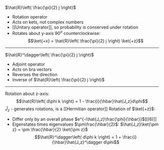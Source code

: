 $\hat{R}\left( \frac{\pi}{2} j \right)$
- Rotation operator
- Acts on kets, not complex numbers
- [[Unitary operator]], so probability is conserved under rotation
- Rotates about y-axis $90^o$ counterclockwise:
$$\ket{+x} = \hat{R}\left( \frac{\pi}{2} j \right) \ket{+z}$$
---
$\hat{R}^\dagger\left( \frac{\pi}{2} j \right)$
- Adjoint operator
- Acts on bra vectors
- Reverses the direction
- Inverse of $\hat{R}\left( \frac{\pi}{2} j \right)$
---
Rotation about z-axis:
$$\hat{R}\left( d\phi k \right) = 1 - \frac{i}{\hbar}\hat{J_z}d\phi$$
$\hat{J}_z$ - generates rotations, is a [[Hermitian operator]]
Rotation of $\ket{+z}$:
- Differ only by an overall phase $e^{-i\hat{J_z}\frac{\phi}{\hbar}}$[[(6)]]
- Eigenstates times eigenvalues $\pm\frac{\hbar}{2}$: $\hat{J_z}\ket{\pm z} = \pm \frac{\hbar}{2} \ket{\pm z}$
$$\hat{R}^\dagger\left( d\phi k \right) = 1 + \frac{i}{\hbar}\hat{J_z}^\dagger d\phi$$